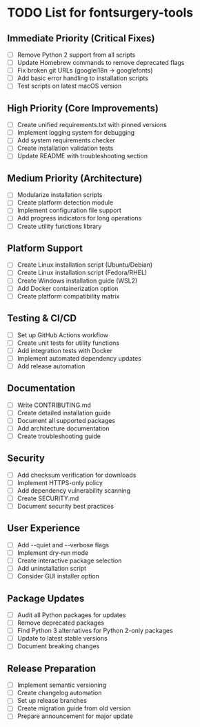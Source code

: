 # TODO List for fontsurgery-tools

## Immediate Priority (Critical Fixes)

- [ ] Remove Python 2 support from all scripts
- [ ] Update Homebrew commands to remove deprecated flags
- [ ] Fix broken git URLs (googlei18n → googlefonts)
- [ ] Add basic error handling to installation scripts
- [ ] Test scripts on latest macOS version

## High Priority (Core Improvements)

- [ ] Create unified requirements.txt with pinned versions
- [ ] Implement logging system for debugging
- [ ] Add system requirements checker
- [ ] Create installation validation tests
- [ ] Update README with troubleshooting section

## Medium Priority (Architecture)

- [ ] Modularize installation scripts
- [ ] Create platform detection module
- [ ] Implement configuration file support
- [ ] Add progress indicators for long operations
- [ ] Create utility functions library

## Platform Support

- [ ] Create Linux installation script (Ubuntu/Debian)
- [ ] Create Linux installation script (Fedora/RHEL)
- [ ] Create Windows installation guide (WSL2)
- [ ] Add Docker containerization option
- [ ] Create platform compatibility matrix

## Testing & CI/CD

- [ ] Set up GitHub Actions workflow
- [ ] Create unit tests for utility functions
- [ ] Add integration tests with Docker
- [ ] Implement automated dependency updates
- [ ] Add release automation

## Documentation

- [ ] Write CONTRIBUTING.md
- [ ] Create detailed installation guide
- [ ] Document all supported packages
- [ ] Add architecture documentation
- [ ] Create troubleshooting guide

## Security

- [ ] Add checksum verification for downloads
- [ ] Implement HTTPS-only policy
- [ ] Add dependency vulnerability scanning
- [ ] Create SECURITY.md
- [ ] Document security best practices

## User Experience

- [ ] Add --quiet and --verbose flags
- [ ] Implement dry-run mode
- [ ] Create interactive package selection
- [ ] Add uninstallation script
- [ ] Consider GUI installer option

## Package Updates

- [ ] Audit all Python packages for updates
- [ ] Remove deprecated packages
- [ ] Find Python 3 alternatives for Python 2-only packages
- [ ] Update to latest stable versions
- [ ] Document breaking changes

## Release Preparation

- [ ] Implement semantic versioning
- [ ] Create changelog automation
- [ ] Set up release branches
- [ ] Create migration guide from old version
- [ ] Prepare announcement for major update